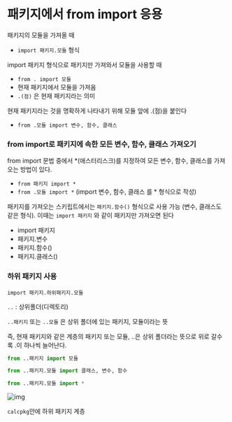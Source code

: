 # 패키지에서 from import 응용

패키지의 모듈을 가져올 때

- `import 패키지.모듈` 형식

import 패키지 형식으로 패키지만 가져와서 모듈을 사용할 때

- `from . import 모듈`
- 현재 패키지에서 모듈을 가져옴
- `.(점)` 은 현재 패키지라는 의미

현재 패키지라는 것을 명확하게 나타내기 위해 모듈 앞에 .(점)을 붙인다

- `from .모듈 import 변수, 함수, 클래스`



### from import로 패키지에 속한 모든 변수, 함수, 클래스 가져오기

from import 문법 중에서 *(애스터리스크)를 지정하여 모든 변수, 함수, 클래스를 가져오는 방법이 있다. 

- `from 패키지 import * `
- `from .모듈 import *` (import 변수, 함수, 클래스 를 * 형식으로 작성)



패키지를 가져오는 스키립트에서는 `패키지.함수()` 형식으로 사용 가능 (변수, 클래스도 같은 형식). 이때는 `import 패키지` 와 같이 패키지만 가져오면 된다

- import 패키지
- 패키지.변수
- 패키지.함수()
- 패키지.클래스()



### 하위 패키지 사용

`import 패키지.하위패키지.모듈`

`..` : 상위폴더(디렉토리)

`..패키지` 또는 `..모듈` 은 상위 폴더에 있는 패키지, 모듈이라는 뜻

즉, 현재 패키지와 같은 계층의 패키지 또는 모듈, ..은 상위 폴더라는 뜻으로 위로 갈수록 .이 하나씩 늘어난다.

```python
from ..패키지 import 모듈

from ..패키지.모듈 import 클래스, 변수, 함수

from ..패키지.모듈 import *
```

![img](https://dojang.io/pluginfile.php/14076/mod_page/content/4/045007.png)

`calcpkg`안에 하위 패키지 계층


